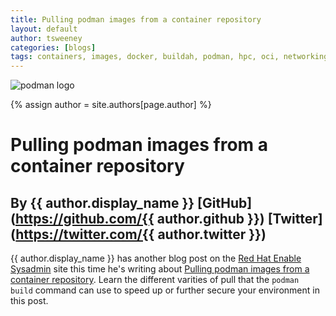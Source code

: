 ```yaml
---
title: Pulling podman images from a container repository 
layout: default
author: tsweeney 
categories: [blogs]
tags: containers, images, docker, buildah, podman, hpc, oci, networking, runtime, windows, microsoft
---
```

![podman logo](https://podman.io/images/podman.svg)

{% assign author = site.authors[page.author] %}

# Pulling podman images from a container repository 
## By {{ author.display_name }} [GitHub](https://github.com/{{ author.github }}) [Twitter](https://twitter.com/{{ author.twitter }})

{{ author.display_name }} has another blog post on the [Red Hat Enable Sysadmin](https://www.redhat.com/sysadmin/) site this time he's writing about [Pulling podman images from a container repository](https://www.redhat.com/sysadmin/podman-image-pulling).  Learn the different varities of pull that the `podman build` command can use to speed up or further secure your environment in this post.
